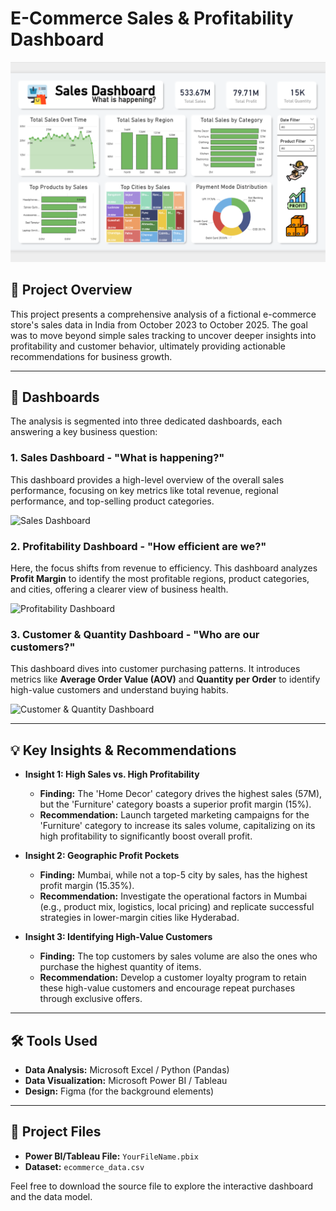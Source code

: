 # E-Commerce Sales & Profitability Dashboard

![Sales Dashboard Screenshot](./Sales-Dashboard.png)

## 📝 Project Overview

This project presents a comprehensive analysis of a fictional e-commerce store's sales data in India from October 2023 to October 2025. The goal was to move beyond simple sales tracking to uncover deeper insights into profitability and customer behavior, ultimately providing actionable recommendations for business growth.

---

## 🚀 Dashboards

The analysis is segmented into three dedicated dashboards, each answering a key business question:

### 1. Sales Dashboard - "What is happening?"
This dashboard provides a high-level overview of the overall sales performance, focusing on key metrics like total revenue, regional performance, and top-selling product categories.

![Sales Dashboard](./01-sales-dashboard.png)

### 2. Profitability Dashboard - "How efficient are we?"
Here, the focus shifts from revenue to efficiency. This dashboard analyzes **Profit Margin** to identify the most profitable regions, product categories, and cities, offering a clearer view of business health.

![Profitability Dashboard](./02-profitability-dashboard.png)

### 3. Customer & Quantity Dashboard - "Who are our customers?"
This dashboard dives into customer purchasing patterns. It introduces metrics like **Average Order Value (AOV)** and **Quantity per Order** to identify high-value customers and understand buying habits.

![Customer & Quantity Dashboard](./03-customer-dashboard.png)

---

## 💡 Key Insights & Recommendations

* **Insight 1: High Sales vs. High Profitability**
    * **Finding:** The 'Home Decor' category drives the highest sales (57M), but the 'Furniture' category boasts a superior profit margin (15%).
    * **Recommendation:** Launch targeted marketing campaigns for the 'Furniture' category to increase its sales volume, capitalizing on its high profitability to significantly boost overall profit.

* **Insight 2: Geographic Profit Pockets**
    * **Finding:** Mumbai, while not a top-5 city by sales, has the highest profit margin (15.35%).
    * **Recommendation:** Investigate the operational factors in Mumbai (e.g., product mix, logistics, local pricing) and replicate successful strategies in lower-margin cities like Hyderabad.

* **Insight 3: Identifying High-Value Customers**
    * **Finding:** The top customers by sales volume are also the ones who purchase the highest quantity of items.
    * **Recommendation:** Develop a customer loyalty program to retain these high-value customers and encourage repeat purchases through exclusive offers.

---

## 🛠️ Tools Used

* **Data Analysis:** Microsoft Excel / Python (Pandas)
* **Data Visualization:** Microsoft Power BI / Tableau
* **Design:** Figma (for the background elements)

---

## 📁 Project Files

* **Power BI/Tableau File:** `YourFileName.pbix`
* **Dataset:** `ecommerce_data.csv`

Feel free to download the source file to explore the interactive dashboard and the data model.
